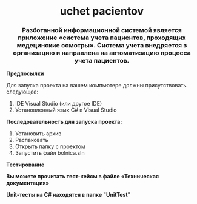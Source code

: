 ﻿<h1 align="center">uchet pacientov</h1>
<h3 align="center">Разботанной информационной системой является приложение «система учета пациентов, проходящих медецинские осмотры». Система учета внедряется в организацию и направлена на автоматизацию процесса учета пациентов.</h3>

<p><strong>Предпосылки</strong></p>
<a>Для запуска проекта на вашем компьютере должны присутствовать следующее:</a>
<ol>
 <li>IDE Visual Studio (или другое IDE)</li>
 <li>Установленный язык C# в Visual Studio</li>
</ol>

<a><strong>Последовательность для запуска проекта:</strong></p>
<ol>
 <li>Установить архив</li>
 <li>Распаковать</li>
 <li>Открыть папку с проектом</li>
 <li>Запустить файл bolnica.sln </li>
</ol>

<p><strong>Тестирование</strong></p>
<a><strong>Вы можете прочитать тест-кейсы в файле «Техническая документация»</strong></p>

<a><strong>Unit-тесты на C# находятся в папке "UnitTest"</strong></p>
